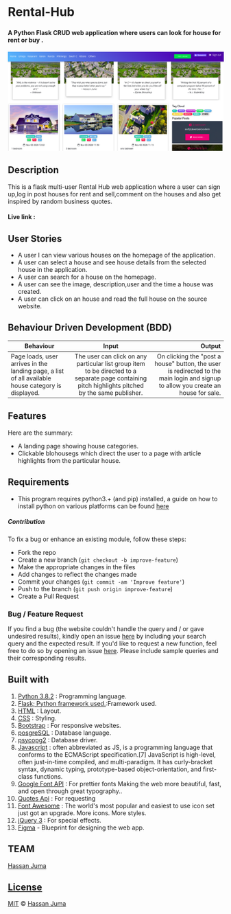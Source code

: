 
#  Rental-Hub
### 
####  A Python Flask CRUD web application where users can look for house for rent or buy .

![alt text](app.png)

## Description
This is a flask multi-user Rental Hub web application where a user can sign up,log in post  houses for rent and sell,comment on the houses and also get inspired by random business quotes.


#### Live link : 






## User Stories

- A user I can view various houses on the homepage of the application.
- A user can select a house and see house details from the selected house in the application.
- A user can search for a house on the homepage.
- A user can see the image, description,user and the time a house was created.
- A user can click on an house and read the full house on the source website.

## Behaviour Driven Development (BDD)

| Behaviour                                                                                        |                                                                      Input                                                                       |                                                                                                 Output |
| ------------------------------------------------------------------------------------------------ | :----------------------------------------------------------------------------------------------------------------------------------------------: | -----------------------------------------------------------------------------------------------------: |
| Page loads, user arrives in the landing page, a list of all available house category is displayed. | The user can click on any particular list group item to be directed to a separate page containing pitch highlights pitched by the same publisher. | On clicking the "post a house" button, the user is redirected to the main login and signup to allow you create an house for sale. |  |

## Features

Here are the summary:

- A landing page showing house categories.
- Clickable blohousegs which direct the user to a page with article highlights from the particular house.


## Requirements

- This program requires python3.+ (and pip) installed, a guide on how to install python on various platforms can be found [here](https://www.python.org/)

##### Contribution

To fix a bug or enhance an existing module, follow these steps:

- Fork the repo
- Create a new branch (`git checkout -b improve-feature`)
- Make the appropriate changes in the files
- Add changes to reflect the changes made
- Commit your changes (`git commit -am 'Improve feature'`)
- Push to the branch (`git push origin improve-feature`)
- Create a Pull Request

### Bug / Feature Request

If you find a bug (the website couldn't handle the query and / or gave undesired results), kindly open an issue [here](https://github.com/HASSAN1A/Rental-Hub/issues/new) by including your search query and the expected result.
If you'd like to request a new function, feel free to do so by opening an issue [here](https://github.com/HASSAN1A/Rental-Hub). Please include sample queries and their corresponding results.

## Built with

1. [Python 3.8.2](https://www.python.org/doc/) : Programming language.
2. [Flask; Python framework used.](https://flask.palletsprojects.com/en/1.1.x/):Framework used.
3. [HTML](https://www.w3schools.com/html/) : Layout.
4. [CSS](https://www.w3schools.com/css/) : Styling.
5. [Bootstrap](https://mdbootstrap.com/) : For responsive websites.
6. [posgreSQL](https://www.postgresql.org/) : Database language.
7. [psycopg2](https://pypi.org/project/psycopg2/) : Database driver.
8. [Javascript](https://www.w3schools.com/js/DEFAULT.asp) : often abbreviated as JS, is a programming language that conforms to the ECMAScript specification.[7] JavaScript is high-level, often just-in-time compiled, and multi-paradigm. It has curly-bracket syntax, dynamic typing, prototype-based object-orientation, and first-class functions.
9. [Google Font API](https://dillinger.io/fonts.google.com) : For prettier fonts Making the web more beautiful, fast, and open through great typography..
10. [Quotes Api](http://quotes.stormconsultancy.co.uk/random.json) : For requesting
11. [Font Awesome](fontawesome.com) : The world's most popular and easiest to use icon set just got an upgrade. More icons. More styles.
12. [jQuery 3](https://jquery.com/) : For special effects.
13. [Figma](https://www.figma.com/file/Z9e20gLR7K6R8w7zPhM9Wc/Quotes?node-id=0%3A1) - Blueprint for designing the web app.

## TEAM

[Hassan Juma ](https://github.com/HASSAN1A)

## [License](https://github.com/HASSAN1A/Rental-Hub/blob/master/LICENSE.md)

[MIT](https://github.com/HASSAN1A/Rental-Hub/blob/master/LICENSE.md) © [Hassan Juma](https://github.com/HASSAN1A)
